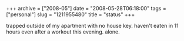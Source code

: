 +++
archive = ["2008-05"]
date = "2008-05-28T06:18:00"
tags = ["personal"]
slug = "1211955480"
title = "status"
+++

trapped outside of my apartment with no house key. haven't eaten in 11
hours even after a workout this evening. alone.

